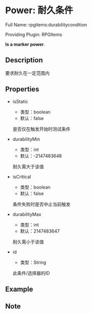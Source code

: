 # Power: 耐久条件

<!-- 本文件是通过游戏内 `/rpgitem gen-wiki` 命令生成的。 -->
<!-- 请只在对应的 "beginCustomXXXX" 与 "endCustomXXXX" 间编辑。  -->
<!-- 如果您想修改技能或其属性的描述， -->
<!-- 请修改 "resources/lang/zh_CN.yml" 中对应的项。 -->

Full Name: rpgitems:durabilitycondition

Providing Plugin: RPGItems

**Is a marker power**.


<!-- beginCustomHeader -->
<!-- endCustomHeader -->

## Description

要求耐久在一定范围内
<!-- beginCustomDescription -->
<!-- endCustomDescription -->

## Properties

* isStatic

  * 类型：boolean
  * 默认：false

  是否仅在触发开始时测试条件

* durabilityMin

  * 类型：int
  * 默认：-2147483648

  耐久需大于该值

* isCritical

  * 类型：boolean
  * 默认：false

  条件失败时是否中止当前触发

* durabilityMax

  * 类型：int
  * 默认：2147483647

  耐久需小于该值

* id

  * 类型：String

  此条件/选择器的ID


<!-- beginCustomProperties -->
<!-- endCustomProperties -->

## Example

<!-- beginCustomExample -->
<!-- endCustomExample -->

## Note

<!-- beginCustomNote -->
<!-- endCustomNote -->